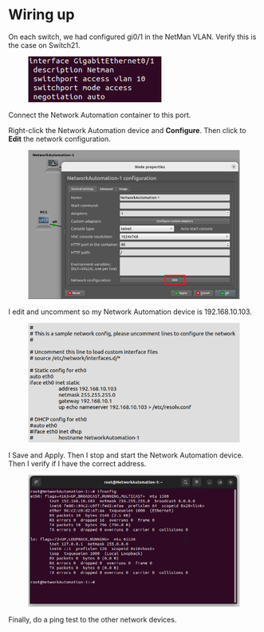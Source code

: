 # Wiring up

On each switch, we had configured gi0/1 in the NetMan VLAN. Verify this is the case on Switch21.

<figure><img src="../.gitbook/assets/image (3) (1) (1) (1) (1).png" alt=""><figcaption></figcaption></figure>

Connect the Network Automation container to this port.

Right-click the Network Automation device and **Configure**. Then click to **Edit** the network configuration.

<figure><img src="../.gitbook/assets/2.jpg" alt=""><figcaption></figcaption></figure>

I edit and uncomment so my Network Automation device is 192.168.10.103.

<figure><img src="../.gitbook/assets/image (4) (1) (1) (1).png" alt=""><figcaption></figcaption></figure>

I Save and Apply. Then I stop and start the Network Automation device. Then I verify if I have the correct address.

<figure><img src="../.gitbook/assets/image (5) (1) (1) (1).png" alt=""><figcaption></figcaption></figure>

Finally, do a ping test to the other network devices.
